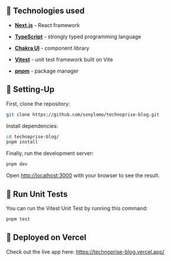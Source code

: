 ## 📜 Technologies used

- **[Next.js](https://nextjs.org/)** - React framework

- **[TypeScript](https://www.typescriptlang.org/)** - strongly typed programming language
 
- **[Chakra UI](https://chakra-ui.com/)** - component library

- **[Vitest](https://vitest.dev/)** - unit test framework built on Vite

- **[pnpm](https://pnpm.io/)** - package manager

## 🚀 Setting-Up

First, clone the repository:

```bash
git clone https://github.com/sonylomo/technoprise-blog.git
```

Install dependencies:

```bash
cd technoprise-blog/
pnpm install
```

Finally, run the development server:

```bash
pnpm dev
```

Open [http://localhost:3000](http://localhost:3000) with your browser to see the result.

## 🧪 Run Unit Tests 

You can run the Vitest Unit Test by running this command:

```bash
pnpm test
```
## 🗼 Deployed on Vercel

Check out the live app here: https://technoprise-blog.vercel.app/
